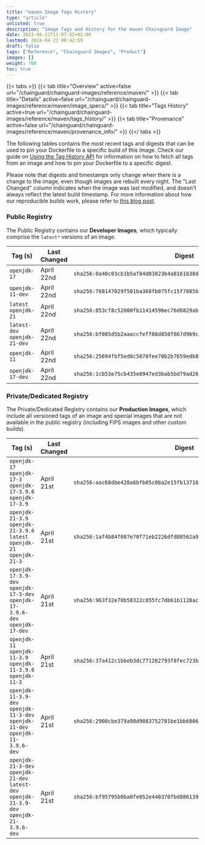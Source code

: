 ```yaml
---
title: "maven Image Tags History"
type: "article"
unlisted: true
description: "Image Tags and History for the maven Chainguard Image"
date: 2023-06-22T11:07:52+02:00
lastmod: 2024-04-23 00:42:59
draft: false
tags: ["Reference", "Chainguard Images", "Product"]
images: []
weight: 700
toc: true
---
```


{{< tabs >}}
{{< tab title="Overview" active=false url="/chainguard/chainguard-images/reference/maven/" >}}
{{< tab title="Details" active=false url="/chainguard/chainguard-images/reference/maven/image_specs/" >}}
{{< tab title="Tags History" active=true url="/chainguard/chainguard-images/reference/maven/tags_history/" >}}
{{< tab title="Provenance" active=false url="/chainguard/chainguard-images/reference/maven/provenance_info/" >}}
{{</ tabs >}}

The following tables contains the most recent tags and digests that can be used to pin your Dockerfile to a specific build of this image. Check our guide on [Using the Tag History API](/chainguard/chainguard-images/using-the-tag-history-api/) for information on how to fetch all tags from an image and how to pin your Dockerfile to a specific digest.

Please note that digests and timestamps only change when there is a change to the image, even though images are rebuilt every night. The "Last Changed" column indicates when the image was last modified, and doesn't always reflect the latest build timestamp. For more information about how our reproducible builds work, please refer to [this blog post](https://www.chainguard.dev/unchained/reproducing-chainguards-reproducible-image-builds).

### Public Registry
The Public Registry contains our **Developer Images**, which typically comprise the `latest*` versions of an image.

| Tag (s)                        | Last Changed | Digest                                                                    |
|--------------------------------|--------------|---------------------------------------------------------------------------|
|  `openjdk-17`                  | April 22nd   | `sha256:0a40c03cb1b5af84d83823b4a8161b38dff49c25477db026217580be8947d8d8` |
|  `openjdk-11-dev`              | April 22nd   | `sha256:768147029f501ba368fb075fc15f7685b24684bd4422f4c6fe80a8fe84fc8368` |
|  `latest` `openjdk-21`         | April 22nd   | `sha256:853cf8c52000fb11414596ec76d6829ab74ec830095bee212f2e4568c66ad405` |
|  `latest-dev` `openjdk-21-dev` | April 22nd   | `sha256:bf085d5b2aaaccfeff88d850f867d969c8ee6ae931943227c6e81eb5eeaacbee` |
|  `openjdk-11`                  | April 22nd   | `sha256:25694fbf5ed0c5070fee70b2b7659edb8c443c788b54a32d0e41bb726e0f4faa` |
|  `openjdk-17-dev`              | April 22nd   | `sha256:1cb53e75cb435e0947ed3bab5bd79ad26cdc924762b124302056d14217825f52` |


### Private/Dedicated Registry
The Private/Dedicated Registry contains our **Production Images**, which include all versioned tags of an image and special images that are not available in the public registry (including FIPS images and other custom builds).

| Tag (s)                                                                                       | Last Changed | Digest                                                                    |
|-----------------------------------------------------------------------------------------------|--------------|---------------------------------------------------------------------------|
|  `openjdk-17` `openjdk-17-3` `openjdk-17-3.9.6` `openjdk-17-3.9`                              | April 21st   | `sha256:aac68dbe428a6bfb05c0ba2e15fb13716eac1a41ee69097c714a680dd0b61b2b` |
|  `openjdk-21-3.9` `openjdk-21-3.9.6` `latest` `openjdk-21` `openjdk-21-3`                     | April 21st   | `sha256:1af4b84f007e70f71eb2226dfd88562a906791f4d3499f2ece226ed4d3960f60` |
|  `openjdk-17-3.9-dev` `openjdk-17-3-dev` `openjdk-17-3.9.6-dev` `openjdk-17-dev`              | April 21st   | `sha256:963f32e70b58322c855fc7db61b1128ac60b4332885ae2a52fdd7b1d2dc69f2d` |
|  `openjdk-11` `openjdk-11-3.9` `openjdk-11-3.9.6` `openjdk-11-3`                              | April 21st   | `sha256:37a412c1bbeb3dc771282793f8fec723bc61ef77fc703b3510d7419b629d6aca` |
|  `openjdk-11-3.9-dev` `openjdk-11-3-dev` `openjdk-11-dev` `openjdk-11-3.9.6-dev`              | April 21st   | `sha256:2900cbe379a98d9083752781be1bb6806869bdffa33f93ddcd921a044ca939ed` |
|  `openjdk-21-3-dev` `openjdk-21-dev` `latest-dev` `openjdk-21-3.9-dev` `openjdk-21-3.9.6-dev` | April 21st   | `sha256:bf95795b0ba0fe052e440370fbd886139efad4fcfbd193bfb9da62f427dcf6a6` |

